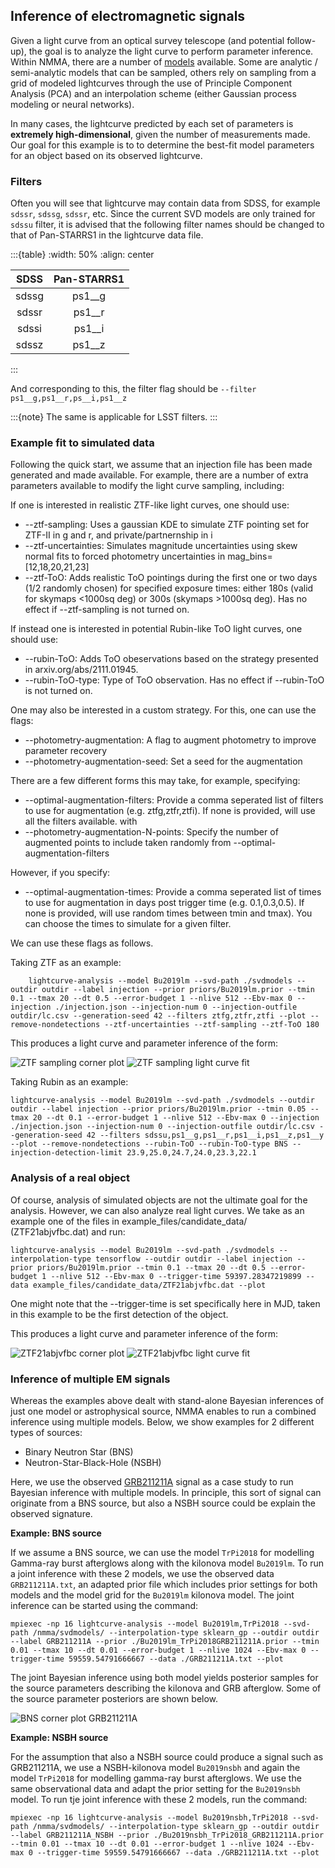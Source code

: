 ## Inference of electromagnetic signals

Given a light curve from an optical survey telescope (and potential follow-up), the goal is to analyze the light curve to perform parameter inference. Within NMMA, there are a number of [models](./models.html) available. Some are analytic / semi-analytic models that can be sampled, others rely on sampling from a grid of modeled lightcurves through the use of Principle Component Analysis (PCA) and an interpolation scheme (either Gaussian process modeling or neural networks).

In many cases, the lightcurve predicted by each set of parameters is **extremely high-dimensional**, given the number of measurements made. Our goal for this example is to to determine the best-fit model parameters for an object based on its observed lightcurve.

### Filters
Often you will see that lightcurve may contain data from SDSS, for example `sdssr`, `sdssg`, `sdssr`, etc. Since the current SVD models are only trained for `sdssu` filter, it is advised that the following filter names should be changed to that of Pan-STARRS1 in the lightcurve data file.

:::{table}
:width: 50%
:align: center

|  SDSS | Pan-STARRS1 |
|:-----:|:-----------:|
| sdssg |    ps1__g   |
| sdssr |    ps1__r   |
| sdssi |    ps1__i   |
| sdssz |    ps1__z   |
:::

And corresponding to this, the filter flag should be `--filter ps1__g,ps1__r,ps__i,ps1__z`

:::{note}
The same is applicable for LSST filters.
:::

### Example fit to simulated data

Following the quick start, we assume that an injection file has been made generated and made available. For example, there are a number of extra parameters available to modify the light curve sampling, including:

If one is interested in realistic ZTF-like light curves, one should use:
* --ztf-sampling: Uses a gaussian KDE to simulate ZTF pointing set for ZTF-II in g and r, and private/partnernship in i
* --ztf-uncertainties: Simulates magnitude uncertainties using skew normal fits to forced photometry uncertainties in mag_bins=[12,18,20,21,23]
* --ztf-ToO: Adds realistic ToO pointings during the first one or two days (1/2 randomly chosen) for specified exposure times: either 180s (valid for skymaps <1000sq deg) or 300s (skymaps >1000sq deg). Has no effect if --ztf-sampling is not turned on.

If instead one is interested in potential Rubin-like ToO light curves, one should use:
* --rubin-ToO: Adds ToO obeservations based on the strategy presented in arxiv.org/abs/2111.01945.
* --rubin-ToO-type: Type of ToO observation. Has no effect if --rubin-ToO is not turned on.

One may also be interested in a custom strategy. For this, one can use the flags:
* --photometry-augmentation: A flag to augment photometry to improve parameter recovery
* --photometry-augmentation-seed: Set a seed for the augmentation

There are a few different forms this may take, for example, specifying:
* --optimal-augmentation-filters: Provide a comma seperated list of filters to use for augmentation (e.g. ztfg,ztfr,ztfi). If none is provided, will use all the filters available.
with
* --photometry-augmentation-N-points: Specify the number of augmented points to include taken randomly from --optimal-augmentation-filters

However, if you specify:
* --optimal-augmentation-times: Provide a comma seperated list of times to use for augmentation in days post trigger time (e.g. 0.1,0.3,0.5). If none is provided, will use random times between tmin and tmax).
You can choose the times to simulate for a given filter.

We can use these flags as follows.

Taking ZTF as an example:

        lightcurve-analysis --model Bu2019lm --svd-path ./svdmodels --outdir outdir --label injection --prior priors/Bu2019lm.prior --tmin 0.1 --tmax 20 --dt 0.5 --error-budget 1 --nlive 512 --Ebv-max 0 --injection ./injection.json --injection-num 0 --injection-outfile outdir/lc.csv --generation-seed 42 --filters ztfg,ztfr,ztfi --plot --remove-nondetections --ztf-uncertainties --ztf-sampling --ztf-ToO 180

This produces a light curve and parameter inference of the form:

![ZTF sampling corner plot](images/ZTF_corner.png)
![ZTF sampling light curve fit](images/ZTF_lightcurves.png)

Taking Rubin as an example:

	lightcurve-analysis --model Bu2019lm --svd-path ./svdmodels --outdir outdir --label injection --prior priors/Bu2019lm.prior --tmin 0.05 --tmax 20 --dt 0.1 --error-budget 1 --nlive 512 --Ebv-max 0 --injection ./injection.json --injection-num 0 --injection-outfile outdir/lc.csv --generation-seed 42 --filters sdssu,ps1__g,ps1__r,ps1__i,ps1__z,ps1__y --plot --remove-nondetections --rubin-ToO --rubin-ToO-type BNS --injection-detection-limit 23.9,25.0,24.7,24.0,23.3,22.1

### Analysis of a real object

Of course, analysis of simulated objects are not the ultimate goal for the analysis. However, we can also analyze real light curves. We take as an example one of the files in example_files/candidate_data/ (ZTF21abjvfbc.dat) and run:

	lightcurve-analysis --model Bu2019lm --svd-path ./svdmodels --interpolation-type tensorflow --outdir outdir --label injection --prior priors/Bu2019lm.prior --tmin 0.1 --tmax 20 --dt 0.5 --error-budget 1 --nlive 512 --Ebv-max 0 --trigger-time 59397.28347219899 --data example_files/candidate_data/ZTF21abjvfbc.dat --plot

One might note that the --trigger-time is set specifically here in MJD, taken in this example to be the first detection of the object.

This produces a light curve and parameter inference of the form:

![ZTF21abjvfbc corner plot](images/ZTF21abjvfbc_corner.png)
![ZTF21abjvfbc light curve fit](images/ZTF21abjvfbc_lightcurves.png)

### Inference of multiple EM signals

Whereas the examples above dealt with stand-alone Bayesian inferences of just one model or astrophysical source, NMMA enables to run a combined inference using multiple models. Below, we show examples for 2 different types of sources:

- Binary Neutron Star (BNS)
- Neutron-Star-Black-Hole (NSBH)

Here, we use the observed [GRB211211A](https://arxiv.org/pdf/2204.10864.pdf) signal as a case study to run Bayesian inference with multiple models. In principle, this sort of signal can originate from a BNS source, but also a NSBH source could be explain the observed signature.

**Example: BNS source**

If we assume a BNS source, we can use the model `TrPi2018` for modelling Gamma-ray burst afterglows along with the kilonova model `Bu2019lm`. To run a joint inference with these 2 models, we use the observed data `GRB211211A.txt`, an adapted prior file which includes prior settings for both models and the model grid for the `Bu2019lm` kilonova model. The joint inference can be started using the command:

    mpiexec -np 16 lightcurve-analysis --model Bu2019lm,TrPi2018 --svd-path /nmma/svdmodels/ --interpolation-type sklearn_gp --outdir outdir --label GRB211211A --prior ./Bu2019lm_TrPi2018GRB211211A.prior --tmin 0.01 --tmax 10 --dt 0.01 --error-budget 1 --nlive 1024 --Ebv-max 0 --trigger-time 59559.54791666667 --data ./GRB211211A.txt --plot

The joint Bayesian inference using both model yields posterior samples for the source parameters describing the kilonova and GRB afterglow. Some of the source parameter posteriors are shown below.

![BNS corner plot GRB211211A](images/Corner_narrow_Bulla.png)


**Example: NSBH source**

For the assumption that also a NSBH source could produce a signal such as GRB211211A, we use a NSBH-kilonova model `Bu2019nsbh` and again the model `TrPi2018` for modelling gamma-ray burst afterglows. We use the same observational data and adapt the prior setting for the `Bu2019nsbh` model. To run tje joint inference with these 2 models, run the command:

    mpiexec -np 16 lightcurve-analysis --model Bu2019nsbh,TrPi2018 --svd-path /nmma/svdmodels/ --interpolation-type sklearn_gp --outdir outdir --label GRB211211A_NSBH --prior ./Bu2019nsbh_TrPi2018_GRB211211A.prior --tmin 0.01 --tmax 10 --dt 0.01 --error-budget 1 --nlive 1024 --Ebv-max 0 --trigger-time 59559.54791666667 --data ./GRB211211A.txt --plot

